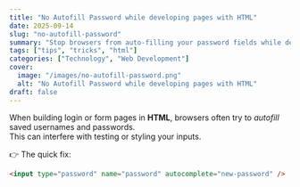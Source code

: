 ```yaml
---
title: "No Autofill Password while developing pages with HTML"
date: 2025-09-14
slug: "no-autofill-password"
summary: "Stop browsers from auto-filling your password fields while developing."
tags: ["tips", "tricks", "html"]
categories: ["Technology", "Web Development"]
cover:
  image: "/images/no-autofill-password.png"
  alt: "No Autofill Password while developing pages with HTML"
draft: false
---
```


When building login or form pages in **HTML**, browsers often try to *autofill* saved usernames and passwords.  
This can interfere with testing or styling your inputs.

👉 The quick fix:  

```html
<input type="password" name="password" autocomplete="new-password" />
